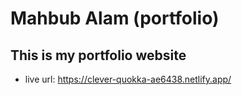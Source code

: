 # Mahbub Alam (portfolio)
## This is my portfolio website
* live url: https://clever-quokka-ae6438.netlify.app/


